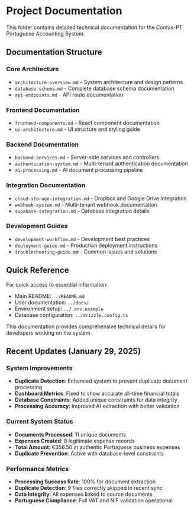 # Project Documentation

This folder contains detailed technical documentation for the Contas-PT Portuguese Accounting System.

## Documentation Structure

### Core Architecture
- `architecture-overview.md` - System architecture and design patterns
- `database-schema.md` - Complete database schema documentation
- `api-endpoints.md` - API route documentation

### Frontend Documentation
- `frontend-components.md` - React component documentation
- `ui-architecture.md` - UI structure and styling guide

### Backend Documentation
- `backend-services.md` - Server-side services and controllers
- `authentication-system.md` - Multi-tenant authentication documentation
- `ai-processing.md` - AI document processing pipeline

### Integration Documentation
- `cloud-storage-integration.md` - Dropbox and Google Drive integration
- `webhook-system.md` - Multi-tenant webhook documentation
- `supabase-integration.md` - Database integration details

### Development Guides
- `development-workflow.md` - Development best practices
- `deployment-guide.md` - Production deployment instructions
- `troubleshooting-guide.md` - Common issues and solutions

## Quick Reference

For quick access to essential information:
- Main README: `../README.md`
- User documentation: `../docs/`
- Environment setup: `../.env.example`
- Database configuration: `../drizzle.config.ts`

This documentation provides comprehensive technical details for developers working on the system.

## Recent Updates (January 29, 2025)

### System Improvements
- **Duplicate Detection**: Enhanced system to prevent duplicate document processing
- **Dashboard Metrics**: Fixed to show accurate all-time financial totals
- **Database Constraints**: Added unique constraints for data integrity
- **Processing Accuracy**: Improved AI extraction with better validation

### Current System Status
- **Documents Processed**: 11 unique documents
- **Expenses Created**: 8 legitimate expense records
- **Total Amount**: €356.50 in authentic Portuguese business expenses
- **Duplicate Prevention**: Active with database-level constraints

### Performance Metrics
- **Processing Success Rate**: 100% for document extraction
- **Duplicate Detection**: 9 files correctly skipped in recent sync
- **Data Integrity**: All expenses linked to source documents
- **Portuguese Compliance**: Full VAT and NIF validation operational